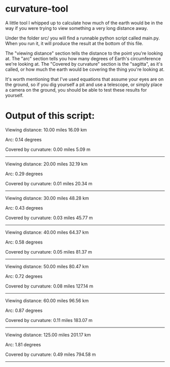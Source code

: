 # curvature-tool
A little tool I whipped up to calculate how much of the earth would be in the way if you were trying to view something a very long distance away.

Under the folder src/ you will find a runnable python script called main.py.
When you run it, it will produce the result at the bottom of this file.

The "viewing distance" section tells the distance to the point you're looking at.
The "arc" section tells you how many degrees of Earth's circumference we're looking at.
The "Covered by curvature" section is the "sagitta", as it's called, or how much the earth would be covering the thing you're looking at.

It's worth mentioning that I've used equations that assume your eyes are on the ground, so if you dig yourself a pit and use a telescope, or simply place a camera on the ground, you should be able to test these results for yourself.

# Output of this script:

Viewing distance:
10.00 miles
16.09 km

Arc:
0.14 degrees

Covered by curvature:
0.00 miles
5.09 m

-----

Viewing distance:
20.00 miles
32.19 km

Arc:
0.29 degrees

Covered by curvature:
0.01 miles
20.34 m

-----

Viewing distance:
30.00 miles
48.28 km

Arc:
0.43 degrees

Covered by curvature:
0.03 miles
45.77 m

-----

Viewing distance:
40.00 miles
64.37 km

Arc:
0.58 degrees

Covered by curvature:
0.05 miles
81.37 m

-----

Viewing distance:
50.00 miles
80.47 km

Arc:
0.72 degrees

Covered by curvature:
0.08 miles
127.14 m

-----

Viewing distance:
60.00 miles
96.56 km

Arc:
0.87 degrees

Covered by curvature:
0.11 miles
183.07 m

-----

Viewing distance:
125.00 miles
201.17 km

Arc:
1.81 degrees

Covered by curvature:
0.49 miles
794.58 m

-----

